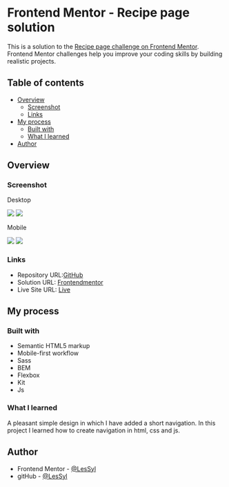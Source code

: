 # Frontend Mentor - Recipe page solution

This is a solution to the [Recipe page challenge on Frontend Mentor](https://www.frontendmentor.io/challenges/recipe-page-KiTsR8QQKm). Frontend Mentor challenges help you improve your coding skills by building realistic projects. 

## Table of contents
- [Overview](#overview)
  - [Screenshot](#screenshot)
  - [Links](#links)
- [My process](#my-process)
  - [Built with](#built-with)
  - [What I learned](#what-i-learned)
- [Author](#author)

## Overview

### Screenshot

Desktop

![](dist/img/desktop%201.jpeg)
![](dist/img/desktop%202.jpeg)

Mobile

![](dist/img/mobile%201.jpeg)
![](dist/img/mobile2.jpeg)

### Links

- Repository URL:[GitHub]( https://github.com/LesSyl/recipe-page)
- Solution URL: [Frontendmentor]( https://www.frontendmentor.io/solutions/recipe-page-solution-8eQr6WZ3Ec)
- Live Site URL: [Live]( https://lessyl.github.io/recipe-page/)
## My process

### Built with

- Semantic HTML5 markup
- Mobile-first workflow
- Sass
- BEM
- Flexbox
- Kit
- Js

### What I learned

A pleasant simple design in which I have added a short navigation. In this project I learned how to create navigation in html, css and js.

## Author

- Frontend Mentor - [@LesSyl](https://www.frontendmentor.io/profile/LesSyl)
- gitHub - [@LesSyl](https://github.com/LesSyl)